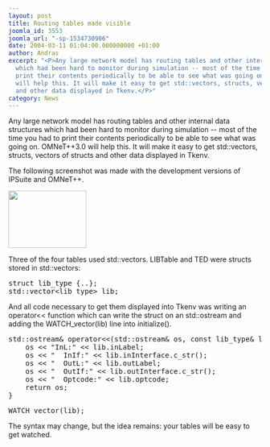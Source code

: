 ```yaml
---
layout: post
title: Routing tables made visible
joomla_id: 3553
joomla_url: "-sp-1534730906"
date: 2004-03-11 01:04:00.000000000 +01:00
author: Andras
excerpt: "<P>Any large network model has routing tables and other internal data structures
  which had been hard to monitor during simulation -- most of the time you had to
  print their contents periodically to be able to see what was going on. OMNeT++3.0
  will help this. It will make it easy to get std::vectors, structs, vectors of structs
  and other data displayed in Tkenv.</P>"
category: News
---
```

<P>Any large network model has routing tables and other internal data structures which had been hard to monitor during simulation -- most of the time you had to print their contents periodically to be able to see what was going on. OMNeT++3.0 will help this. It will make it easy to get std::vectors, structs, vectors of structs and other data displayed in Tkenv.</P><P>The following screenshot was made with the development versions of IPSuite and OMNeT++.</P>
<P><A href="http://whale.hit.bme.hu/misc/screenshots/tables.gif"><img width="155" height="114" src="images/omnetpp/20040311010419874_1.gif" alt=""></A> </P>
<P>Three of the four tables used std::vectors. LIBTable and TED were structs stored in std::vectors:</P><PRE>struct lib_type {..};
std::vector&lt;lib_type&gt; lib;</PRE>And all code necessary to get them displayed&nbsp;into Tkenv was writing an operator&lt;&lt; function which can write the struct on an std::ostream and adding the WATCH_vector(lib) line into initialize(). <PRE>std::ostream&amp; operator&lt;&lt;(std::ostream&amp; os, const lib_type&amp; lib) {
    os &lt;&lt; "InL:" &lt;&lt; lib.inLabel;
&nbsp;&nbsp;&nbsp; os &lt;&lt; "&nbsp; InIf:" &lt;&lt; lib.inInterface.c_str();
&nbsp;&nbsp;&nbsp; os &lt;&lt; "&nbsp; OutL:" &lt;&lt; lib.outLabel;
&nbsp;&nbsp;&nbsp; os &lt;&lt; "&nbsp; OutIf:" &lt;&lt; lib.outInterface.c_str();
&nbsp;&nbsp;&nbsp; os &lt;&lt; "&nbsp; Optcode:" &lt;&lt; lib.optcode;<BR>&nbsp;&nbsp;&nbsp; return os;
}
</PRE><PRE>WATCH_vector(lib);</PRE>
<P>The syntax may change, but the idea remains: your tables will be easy to get watched.</P>
